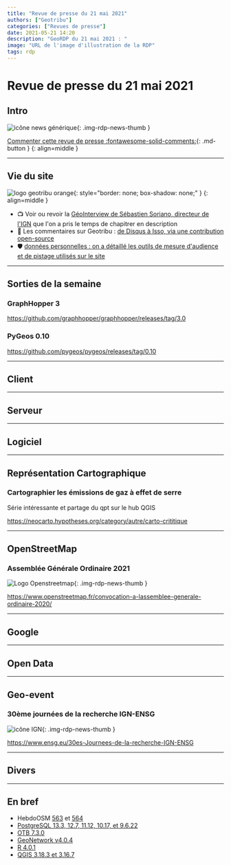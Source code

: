 ```yaml
---
title: "Revue de presse du 21 mai 2021"
authors: ["Geotribu"]
categories: ["Revues de presse"]
date: 2021-05-21 14:20
description: "GeoRDP du 21 mai 2021 : "
image: "URL de l'image d'illustration de la RDP"
tags: rdp
---
```


# Revue de presse du 21 mai 2021

## Intro

![icône news générique](https://cdn.geotribu.fr/img/internal/icons-rdp-news/news.png "News"){: .img-rdp-news-thumb }

[Commenter cette revue de presse :fontawesome-solid-comments:](#__comments){: .md-button }
{: align=middle }

----

## Vie du site

![logo geotribu orange](https://cdn.geotribu.fr/img/internal/charte/geotribu_logo_rectangle_384x80.png "logo geotribu orange"){: style="border: none; box-shadow: none;" }
{: align=middle }

- :tv: Voir ou revoir la [GéoInterview de Sébastien Soriano, directeur de l'IGN](/articles/2021/2021-05-05_geointerview_ign_sebastien_soriano_annonce/) que l'on a pris le temps de chapitrer en description
- :memo: Les commentaires sur Geotribu : [de Disqus à Isso, via une contribution open-source](/articles/2021/2021-05-14_commentaires_migration_disqus_isso/)
- :shield: [données personnelles : on a détaillé les outils de mesure d'audience et de pistage utilisés sur le site](/team/confidentialite/)

----

## Sorties de la semaine

### GraphHopper 3

<https://github.com/graphhopper/graphhopper/releases/tag/3.0>

### PyGeos 0.10

<https://github.com/pygeos/pygeos/releases/tag/0.10>

----

## Client

----

## Serveur

----

## Logiciel

----

## Représentation Cartographique

### Cartographier les émissions de gaz à effet de serre

Série intéressante et partage du qpt sur le hub QGIS

<https://neocarto.hypotheses.org/category/autre/carto-crititique>

----

## OpenStreetMap

### Assemblée Générale Ordinaire 2021

![Logo Openstreetmap](https://cdn.geotribu.fr/img/logos-icones/OpenStreetMap/Openstreetmap.png "Openstreetmap"){: .img-rdp-news-thumb }

<https://www.openstreetmap.fr/convocation-a-lassemblee-generale-ordinaire-2020/>

----

## Google

----

## Open Data

----

## Geo-event

### 30ème journées de la recherche IGN-ENSG

![icône IGN](https://cdn.geotribu.fr/img/logos-icones/entreprises_association/ign.png "IGN"){: .img-rdp-news-thumb }

<https://www.ensg.eu/30es-Journees-de-la-recherche-IGN-ENSG>

----

## Divers

----

## En bref

- HebdoOSM [563](https://weeklyosm.eu/fr/archives/14550) et [564](https://weeklyosm.eu/fr/archives/14561)
- [PostgreSQL 13.3, 12.7, 11.12, 10.17, et 9.6.22](https://blog.dalibo.com/2021/05/14/sortie_de_postgresql_13.3.html)
- [OTB 7.3.0](https://www.orfeo-toolbox.org/otb-release-7-3-0-is-available/)
- [GeoNetwork v4.0.4](https://geonetwork-opensource.org/news.html)
- [R 4.0.1](https://cran.r-project.org/doc/manuals/r-devel/NEWS.html)
- [QGIS 3.18.3 et 3.16.7](https://www.qgis.org/fr/site/forusers/download.html)

